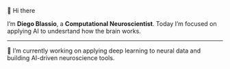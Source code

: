👋 Hi there

I’m **Diego Blassio**, a **Computational Neuroscientist**. Today I’m focused on applying AI to undesrtand how the brain works.

------------------------------------------------------------------------------------------------------------

🔭 I’m currently working on applying deep learning to neural data and building AI-driven neuroscience tools.
